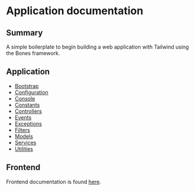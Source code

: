 # Application documentation

## Summary

A simple boilerplate to begin building a web application with Tailwind using the Bones framework.

## Application

- [Bootstrap](/docs/app/bootstrap.md)
- [Configuration](/docs/app/configuration.md)
- [Console](/docs/app/console.md)
- [Constants](/docs/app/constants.md)
- [Controllers](/docs/app/controllers.md)
- [Events](/docs/events/README.md)
- [Exceptions](/docs/app/exceptions.md)
- [Filters](/docs/filters/README.md)
- [Models](/docs/app/models.md)
- [Services](/docs/app/services.md)
- [Utilities](/docs/app/utilties.md)

## Frontend

Frontend documentation is found [here](/docs/frontend/README.md).